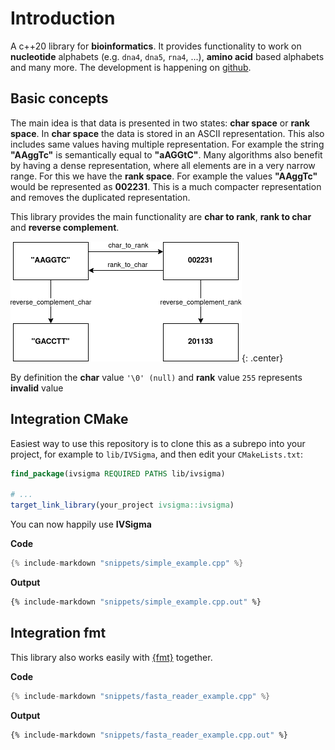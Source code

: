 <!--
    SPDX-FileCopyrightText: 2006-2023, Knut Reinert & Freie Universität Berlin
    SPDX-FileCopyrightText: 2016-2023, Knut Reinert & MPI für molekulare Genetik
    SPDX-License-Identifier: CC-BY-4.0
-->
# Introduction

A c++20 library for **bioinformatics**. It provides functionality to work
on **nucleotide** alphabets (e.g. `dna4`, `dna5`, `rna4`, ...), **amino acid**
based alphabets and many more. The development is happening on [github](https://github.com/SGSSGene/IVSigma).

## Basic concepts

The main idea is that data is presented in two states: **char space** or **rank space**.
In **char space** the data is stored in an ASCII representation. This also includes same values
having multiple representation. For example the string **"AAggTc"** is semantically equal to **"aAGGtC"**.
Many algorithms also benefit by having a dense representation, where all elements are in a very narrow range.
For this we have the **rank space**. For example the values **"AAggTc"** would be represented as **002231**.
This is a much compacter representation and removes the duplicated representation.

This library provides the main functionality are **char to rank**, **rank to char** and **reverse complement**.

![Relationship](images/relationship.png){: .center}

By definition the **char** value `'\0' (null)` and **rank** value `255` represents **invalid** value

## Integration CMake
Easiest way to use this repository is to clone this as a subrepo into your project, for example to
`lib/IVSigma`, and then edit your `CMakeLists.txt`:

```cmake
find_package(ivsigma REQUIRED PATHS lib/ivsigma)

# ...
target_link_library(your_project ivsigma::ivsigma)
```

You can now happily use **IVSigma**

**Code**
```c++
{% include-markdown "snippets/simple_example.cpp" %}
```
**Output**
```sh
{% include-markdown "snippets/simple_example.cpp.out" %}
```

## Integration fmt
This library also works easily with [{fmt}](https://github.com/fmtlib/fmt) together.

**Code**
```c++
{% include-markdown "snippets/fasta_reader_example.cpp" %}
```

**Output**
```sh
{% include-markdown "snippets/fasta_reader_example.cpp.out" %}
```
